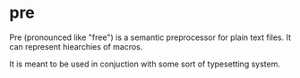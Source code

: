 # pre

Pre (pronounced like "free") is a semantic preprocessor for plain text files.
It can represent hiearchies of macros.

It is meant to be used in conjuction with some sort of typesetting system.
